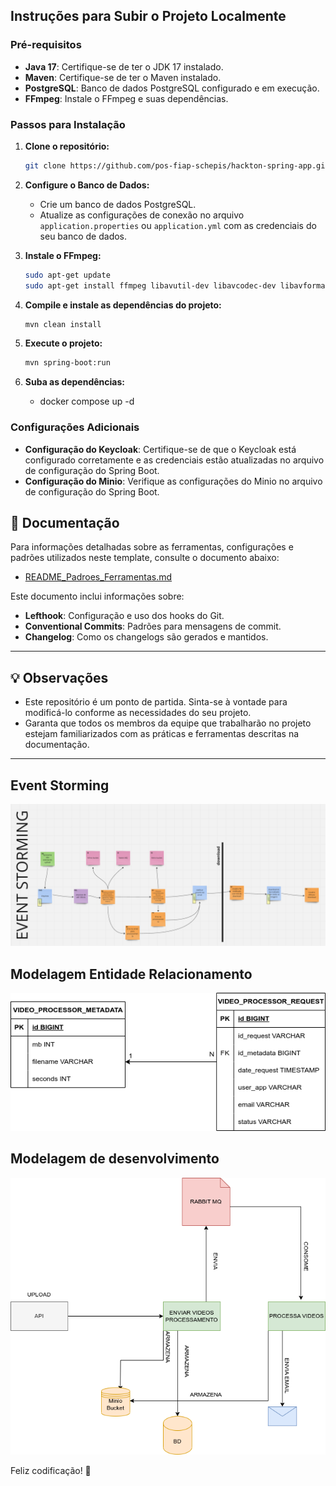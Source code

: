 ## Instruções para Subir o Projeto Localmente

### Pré-requisitos

- **Java 17**: Certifique-se de ter o JDK 17 instalado.
- **Maven**: Certifique-se de ter o Maven instalado.
- **PostgreSQL**: Banco de dados PostgreSQL configurado e em execução.
- **FFmpeg**: Instale o FFmpeg e suas dependências.

### Passos para Instalação

1. **Clone o repositório:**
   ```sh
   git clone https://github.com/pos-fiap-schepis/hackton-spring-app.git
   ```

2. **Configure o Banco de Dados:**
   - Crie um banco de dados PostgreSQL.
   - Atualize as configurações de conexão no arquivo `application.properties` ou `application.yml` com as credenciais do seu banco de dados.

3. **Instale o FFmpeg:**
   ```sh
   sudo apt-get update
   sudo apt-get install ffmpeg libavutil-dev libavcodec-dev libavformat-dev
   ```

4. **Compile e instale as dependências do projeto:**
   ```sh
   mvn clean install
   ```

5. **Execute o projeto:**
   ```sh
   mvn spring-boot:run
   ```
6. **Suba as dependências:**
   - docker compose up -d

### Configurações Adicionais

- **Configuração do Keycloak**: Certifique-se de que o Keycloak está configurado corretamente e as credenciais estão atualizadas no arquivo de configuração do Spring Boot.
- **Configuração do Minio**: Verifique as configurações do Minio no arquivo de configuração do Spring Boot.

## 📄 Documentação

Para informações detalhadas sobre as ferramentas, configurações e padrões utilizados neste template, consulte o documento abaixo:

- [README_Padroes_Ferramentas.md](docs/README_Padroes_Ferramentas.md)

Este documento inclui informações sobre:
- **Lefthook**: Configuração e uso dos hooks do Git.
- **Conventional Commits**: Padrões para mensagens de commit.
- **Changelog**: Como os changelogs são gerados e mantidos.

---

## 💡 Observações
- Este repositório é um ponto de partida. Sinta-se à vontade para modificá-lo conforme as necessidades do seu projeto.
- Garanta que todos os membros da equipe que trabalharão no projeto estejam familiarizados com as práticas e ferramentas descritas na documentação.

---

## Event Storming
![Desenho de eventstorming](eventstorming.png)

## Modelagem Entidade Relacionamento
![Modelagem ER](ERHACKATON.png)

## Modelagem de desenvolvimento
![Modelagem de desenvolvimento](DEVHACKATON.png)


Feliz codificação! 🚀